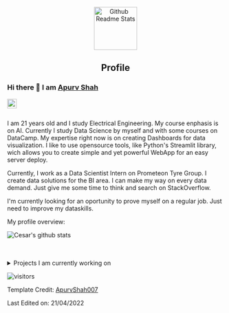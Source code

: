 <p align="center">
 <img width="100px" src="https://res.cloudinary.com/anuraghazra/image/upload/v1594908242/logo_ccswme.svg" align="center" alt="Github Readme Stats" />
 <h2 align="center">Profile</h2>
</p>

### Hi there 👋 I am [Apurv Shah](https://apurvshah007.github.io)

<a href="https://www.linkedin.com/in/cesar-henrique-mataran-matias-4789bb1a3/">
  <img align="left" alt="Cesar's LinkdeIN" width="22px" src="https://cdn.jsdelivr.net/npm/simple-icons@v3/icons/linkedin.svg" />
</a>
<br />
<br />

<div>
 <p>

I am 21 years old and I study Electrical Engineering. My course enphasis is on AI. Currently I study Data Science by myself and with some courses on DataCamp. 
My expertise right now is on creating Dashboards for data visualization. I like to use opensource tools, like Python's Streamlit library, wich allows you to create simple and yet powerful WebApp for an easy server deploy. 
   
Currently, I work as a Data Scientist Intern on Prometeon Tyre Group. I create data solutions for the BI area. I can make my way on every data demand. Just give me some time to think and search on StackOverflow.  
   
I'm currently looking for an oportunity to prove myself on a regular job. Just need to improve my dataskills.

</h4>
</div>

<div><p>My profile overview: </p></div>

![Cesar's github stats](https://github-readme-stats.vercel.app/api?username=cesarhmatias&show_icons=true)
<br />
<br />
<br />
<details>
<summary>
  Projects I am currently working on
</summary>

<br />

#[![ReadMe Card](https://github-readme-stats.vercel.app/api/pin/?username=ApurvShah007&repo=Algorithmic-Trading)](https://github.com/ApurvShah007/Algorithmic_trading)
Doing some Dashboards for porfolio and showing my skills to Tech Recruiters.

<br />


![picture](https://raw.githubusercontent.com/saadeghi/saadeghi/master/dino.gif)
</details>

![visitors](https://visitor-badge.laobi.icu/badge?page_id=cesarhmatias.cesarhmatias)



Template Credit: [ApurvShah007](https://github.com/ApurvShah007)

Last Edited on: 21/04/2022
